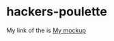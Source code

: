 # hackers-poulette

My link of the is [My mockup](https://www.figma.com/proto/cAs7yoPsKmVQuJneMR3CyK/Hacker-poulette?node-id=2%3A4&scaling=min-zoom "hacker mockup")
